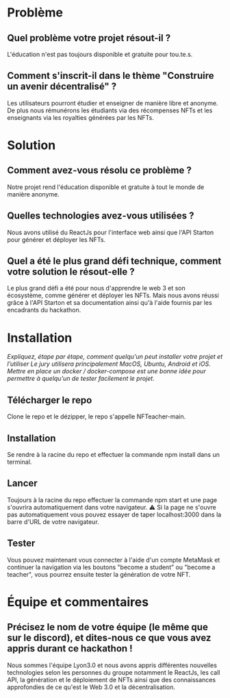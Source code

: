 # Problème
## Quel problème votre projet résout-il ?
L'éducation n'est pas toujours disponible et gratuite pour tou.te.s.

## Comment s'inscrit-il dans le thème "Construire un avenir décentralisé" ?
Les utilisateurs pourront étudier et enseigner de manière libre et anonyme. De plus nous rémunérons les étudiants via des récompenses NFTs et les enseignants via les royalties générées par les NFTs.

# Solution
## Comment avez-vous résolu ce problème ?
Notre projet rend l'éducation disponible et gratuite à tout le monde de manière anonyme.

## Quelles technologies avez-vous utilisées ?
Nous avons utilisé du ReactJs pour l'interface web ainsi que l'API Starton pour générer et déployer les NFTs.

## Quel a été le plus grand défi technique, comment votre solution le résout-elle ?
Le plus grand défi a été pour nous d'apprendre le web 3 et son écosystème, comme générer et déployer les NFTs. Mais nous avons réussi grâce à l'API Starton et sa documentation ainsi qu'à l'aide fournis par les encadrants du hackathon.

# Installation
*Expliquez, étape par étape, comment quelqu'un peut installer votre projet et l’utiliser Le jury utilisera principalement MacOS, Ubuntu, Android et iOS. Mettre en place un docker / docker-compose est une bonne idée pour permettre à quelqu'un de tester facilement le projet.*

## Télécharger le repo
Clone le repo et le dézipper, le repo s'appelle NFTeacher-main.

## Installation
Se rendre à la racine du repo et effectuer la commande npm install dans un terminal.

## Lancer
Toujours à la racine du repo effectuer la commande npm start et une page s'ouvrira automatiquement dans votre navigateur.
⚠️ Si la page ne s'ouvre pas automatiquement vous pouvez essayer de taper localhost:3000 dans la barre d'URL de votre navigateur.

## Tester
Vous pouvez maintenant vous connecter à l'aide d'un compte MetaMask et continuer la navigation via les boutons "become a student" ou "become a teacher", vous pourrez ensuite tester la génération de votre NFT.

# Équipe et commentaires
## Précisez le nom de votre équipe (le même que sur le discord), et dites-nous ce que vous avez appris durant ce hackathon !
Nous sommes l'équipe Lyon3.0 et nous avons appris différentes nouvelles technologies selon les personnes du groupe notamment le ReactJs, les call API, la génération et le déploiement de NFTs ainsi que des connaissances approfondies de ce qu'est le Web 3.0 et la décentralisation.
